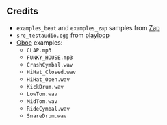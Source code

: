 
## Credits

- `examples_beat` and `examples_zap` samples from [Zap](https://github.com/tommoor/Zap)
- `src_testaudio.ogg` from [playloop](https://github.com/jkarneges/playloop)
- [Oboe](https://github.com/google/oboe) examples:
  - `CLAP.mp3`
  - `FUNKY_HOUSE.mp3`
  - `CrashCymbal.wav`
  - `HiHat_Closed.wav`
  - `HiHat_Open.wav`
  - `KickDrum.wav`
  - `LowTom.wav`
  - `MidTom.wav`
  - `RideCymbal.wav`
  - `SnareDrum.wav`